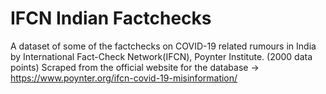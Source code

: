 # IFCN Indian Factchecks
A dataset of some of the factchecks on COVID-19 related rumours in India by International Fact-Check Network(IFCN), Poynter Institute.
(2000 data points)
Scraped from the official website for the database -> https://www.poynter.org/ifcn-covid-19-misinformation/
